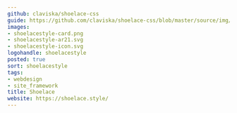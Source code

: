 ```yaml
---
github: claviska/shoelace-css
guide: https://github.com/claviska/shoelace-css/blob/master/source/img/wordmark.svg
images:
- shoelacestyle-card.png
- shoelacestyle-ar21.svg
- shoelacestyle-icon.svg
logohandle: shoelacestyle
posted: true
sort: shoelacestyle
tags:
- webdesign
- site_framework
title: Shoelace
website: https://shoelace.style/
---
```

